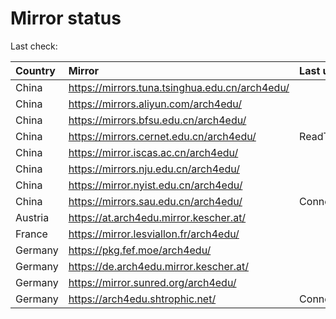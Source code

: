 <script src="./time.js"></script>
# Mirror status
Last check: <script type="text/javascript">localize(1751325840.9669018);</script>

|Country|Mirror|Last update|
|:------|:-----|:----------|
|China|https://mirrors.tuna.tsinghua.edu.cn/arch4edu/|<script type="text/javascript">localize(1751309212);</script>|
|China|https://mirrors.aliyun.com/arch4edu/|<script type="text/javascript">localize(1751266314);</script>|
|China|https://mirrors.bfsu.edu.cn/arch4edu/|<script type="text/javascript">localize(1751266314);</script>|
|China|https://mirrors.cernet.edu.cn/arch4edu/|ReadTimeout|
|China|https://mirror.iscas.ac.cn/arch4edu/|<script type="text/javascript">localize(1750574662);</script>|
|China|https://mirrors.nju.edu.cn/arch4edu/|<script type="text/javascript">localize(1751136388);</script>|
|China|https://mirror.nyist.edu.cn/arch4edu/|<script type="text/javascript">localize(1751266314);</script>|
|China|https://mirrors.sau.edu.cn/arch4edu/|ConnectionError|
|Austria|https://at.arch4edu.mirror.kescher.at/|<script type="text/javascript">localize(1751266314);</script>|
|France|https://mirror.lesviallon.fr/arch4edu/|<script type="text/javascript">localize(1751309212);</script>|
|Germany|https://pkg.fef.moe/arch4edu/|<script type="text/javascript">localize(1751266314);</script>|
|Germany|https://de.arch4edu.mirror.kescher.at/|<script type="text/javascript">localize(1751266314);</script>|
|Germany|https://mirror.sunred.org/arch4edu/|<script type="text/javascript">localize(1751266314);</script>|
|Germany|https://arch4edu.shtrophic.net/|ConnectionError|

<script src="./tablefilter/tablefilter.js"></script>
<script src="./table.js"></script>